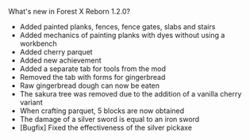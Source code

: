 What's new in Forest X Reborn 1.2.0?<br />
- Added painted planks, fences, fence gates, slabs and stairs
- Added mechanics of painting planks with dyes without using a workbench
- Added cherry parquet
- Added new achievement
- Added a separate tab for tools from the mod
- Removed the tab with forms for gingerbread
- Raw gingerbread dough can now be eaten
- The sakura tree was removed due to the addition of a vanilla cherry variant
- When crafting parquet, 5 blocks are now obtained
- The damage of a silver sword is equal to an iron sword
- [Bugfix] Fixed the effectiveness of the silver pickaxe
